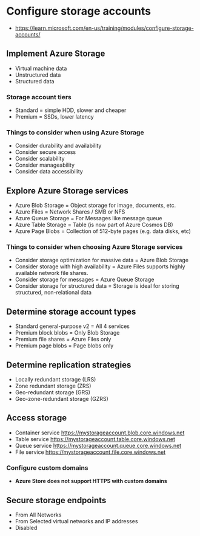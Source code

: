 # Configure storage accounts

* <https://learn.microsoft.com/en-us/training/modules/configure-storage-accounts/>


## Implement Azure Storage

* Virtual machine data
* Unstructured data
* Structured data


### Storage account tiers

* Standard = simple HDD, slower and cheaper
* Premium = SSDs, lower latency 


### Things to consider when using Azure Storage

* Consider durability and availability
* Consider secure access
* Consider scalability
* Consider manageability
* Consider data accessibility


## Explore Azure Storage services

* Azure Blob Storage = Object storage for image, documents, etc.
* Azure Files = Network Shares / SMB or NFS
* Azure Queue Storage = For Messages like message queue
* Azure Table Storage = Table (is now part of Azure Cosmos DB)
* Azure Page Blobs = Collection of 512-byte pages (e.g. data disks, etc)


### Things to consider when choosing Azure Storage services

* Consider storage optimization for massive data = Azure Blob Storage
* Consider storage with high availability = Azure Files supports highly available network file shares. 
* Consider storage for messages = Azure Queue Storage
* Consider storage for structured data = Storage is ideal for storing structured, non-relational data


## Determine storage account types

* Standard general-purpose v2	= All 4 services
* Premium block blobs	= Only Blob Storage
* Premium file shares	= Azure Files	only
* Premium page blobs = Page blobs only


## Determine replication strategies

* Locally redundant storage (LRS)
* Zone redundant storage (ZRS)
* Geo-redundant storage (GRS)
* Geo-zone-redundant storage (GZRS)


## Access storage

* Container service	<https://mystorageaccount.blob.core.windows.net>
* Table service	<https://mystorageaccount.table.core.windows.net>
* Queue service	<https://mystorageaccount.queue.core.windows.net>
* File service	<https://mystorageaccount.file.core.windows.net>


### Configure custom domains

* **Azure Store does not support HTTPS with custom domains**


## Secure storage endpoints

* From All Networks
* From Selected virtual networks and IP addresses
* Disabled



